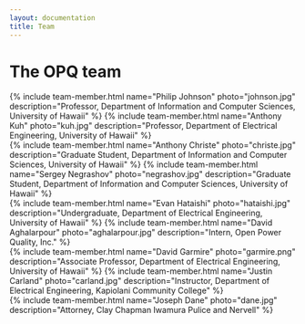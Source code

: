 ```yaml
---
layout: documentation
title: Team
---
```


# The OPQ team

<div class="row">
{% include team-member.html name="Philip Johnson" photo="johnson.jpg" description="Professor, Department of Information and Computer Sciences, University of Hawaii"  %} 
{% include team-member.html name="Anthony Kuh" photo="kuh.jpg" description="Professor, Department of Electrical Engineering, University of Hawaii"  %}
</div>

<div class="row">
{% include team-member.html name="Anthony Christe" photo="christe.jpg" description="Graduate Student, Department of Information and Computer Sciences, University of Hawaii"  %} 
{% include team-member.html name="Sergey Negrashov" photo="negrashov.jpg" description="Graduate Student, Department of Information and Computer Sciences, University of Hawaii"  %} 
</div>

<div class="row">
{% include team-member.html name="Evan Hataishi" photo="hataishi.jpg" description="Undergraduate, Department of Electrical Engineering, University of Hawaii"  %}
{% include team-member.html name="David Aghalarpour" photo="aghalarpour.jpg" description="Intern, Open Power Quality, Inc."  %}
</div>

<div class="row">
{% include team-member.html name="David Garmire" photo="garmire.png" description="Associate Professor, Department of Electrical Engineering, University of Hawaii"  %} 
{% include team-member.html name="Justin Carland" photo="carland.jpg" description="Instructor, Department of Electrical Engineering, Kapiolani Community College"  %}
</div>


<div class="row">
{% include team-member.html name="Joseph Dane" photo="dane.jpg" description="Attorney, Clay Chapman Iwamura Pulice and Nervell"  %}

</div>



